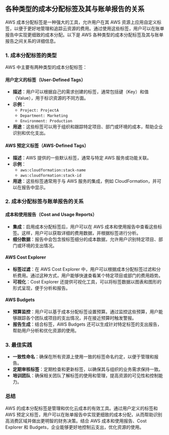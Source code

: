 ## 各种类型的成本分配标签及其与账单报告的关系

AWS 成本分配标签是一种强大的工具，允许用户在其 AWS 资源上应用自定义标签，以便于更好地管理和追踪云资源的费用。通过使用这些标签，用户可以在账单报告中实现更细致的成本分配。以下是 AWS 各种类型的成本分配标签及其与账单报告之间关系的详细信息。

### 1. **成本分配标签的类型**

AWS 中主要有两种类型的成本分配标签：

#### 用户定义的标签（User-Defined Tags）

- **描述**：用户可以根据自己的需求创建的标签，通常包括键（Key）和值（Value），用于标识资源的不同方面。
- **示例**：
  - `Project: ProjectA`
  - `Department: Marketing`
  - `Environment: Production`
- **用途**：这些标签可以用于组织和跟踪特定项目、部门或环境的成本，帮助企业识别和优化支出。

#### AWS 预定义标签（AWS-Defined Tags）

- **描述**：AWS 提供的一些默认标签，通常与特定 AWS 服务或功能关联。
- **示例**：
  - `aws:cloudformation:stack-name`
  - `aws:cloudformation:stack-id`
- **用途**：这些标签通常用于与 AWS 服务的集成，例如 CloudFormation，并可以在报告中显示。

### 2. **成本分配标签与账单报告的关系**

#### 成本和使用报告（Cost and Usage Reports）

- **集成**：启用成本分配标签后，用户可以在 AWS 成本和使用报告中查看这些标签。这样，用户可以获取详细的费用数据，并根据标签进行分析。
- **细分数据**：报告中会包含按标签细分的成本数据，允许用户识别特定项目、部门或环境的支出情况。

#### AWS Cost Explorer

- **标签过滤**：在 AWS Cost Explorer 中，用户可以根据成本分配标签过滤和分析费用。通过这种方式，用户能够快速查看某个特定项目或部门的费用趋势。
- **可视化**：Cost Explorer 还提供可视化工具，可以将标签数据以图表和图形的形式呈现，便于分析和报告。

#### AWS Budgets

- **预算监控**：用户可以基于成本分配标签设置预算。通过监控这些预算，用户能够跟踪各个团队或项目的支出情况，并在接近预算时触发警报。
- **报告生成**：结合标签，AWS Budgets 还可以生成针对特定标签的支出报告，帮助用户分析和优化资源的使用。

### 3. **最佳实践**

- **一致性命名**：确保在所有资源上使用一致的标签命名约定，以便于管理和报告。
- **定期审核标签**：定期检查和更新标签，以确保其与组织的业务需求保持一致。
- **培训团队**：确保相关团队了解标签的使用和管理，提高资源的可见性和控制能力。

### 总结

AWS 的成本分配标签是管理和优化云成本的有效工具。通过用户定义的标签和 AWS 预定义标签，用户可以在账单报告中实现更细致的成本分配，从而帮助识别高消费区域并做出更明智的财务决策。结合 AWS 成本和使用报告、Cost Explorer 和 Budgets，企业能够更好地控制云支出，优化资源的使用。